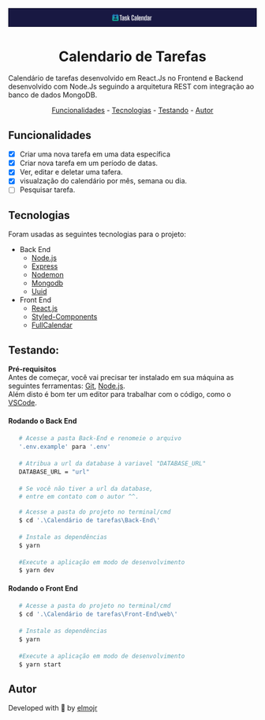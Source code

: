 <img src="./assets/images/header.png">

<h1 align="center"> Calendario de Tarefas </h1>

<p>
   Calendário de tarefas desenvolvido em React.Js no Frontend e Backend desenvolvido com Node.Js seguindo a arquitetura REST com integração ao banco de dados MongoDB.
</P>

<p align="center">
   <a href="#funcionalidades">Funcionalidades</a> -
   <a href="#tecnologias">Tecnologias</a> -
   <a href="#testando">Testando</a> -
   <a href="#autor">Autor</a> 
</p>

## Funcionalidades

- [x] Criar uma nova tarefa em uma data específica
- [x] Criar nova tarefa em um período de datas.
- [x] Ver, editar e deletar uma tafera.
- [x] visualzação do calendário por mês, semana ou dia.
- [ ] Pesquisar tarefa.

## Tecnologias
Foram usadas as seguintes tecnologias para o projeto:

- Back End
   - [Node.js](https://nodejs.org/en/)
   - [Express](https://expressjs.com/pt-br/)
   - [Nodemon](https://nodemon.io/)
   - [Mongodb](https://www.mongodb.com/home)
   - [Uuid](https://www.npmjs.com/package/uuid)
- Front End
   - [React.js](https://pt-br.reactjs.org/)
   - [Styled-Components](https://styled-components.com)
   - [FullCalendar](https://fullcalendar.io/)


## Testando:
**Pré-requisitos** <br>
Antes de começar, você vai precisar ter instalado em sua máquina as seguintes ferramentas: [Git](https://git-scm.com), [Node.js](https://nodejs.org/en/).<br>
Além disto é bom ter um editor para trabalhar com o código, como o [VSCode](https://code.visualstudio.com).

#### Rodando o Back End
```bash
   # Acesse a pasta Back-End e renomeie o arquivo 
   '.env.example' para '.env'

   # Atribua a url da database à variavel "DATABASE_URL"
   DATABASE_URL = "url"

   # Se você não tiver a url da database, 
   # entre em contato com o autor ^^.
```

```bash
   # Acesse a pasta do projeto no terminal/cmd
   $ cd '.\Calendário de tarefas\Back-End\'

   # Instale as dependências
   $ yarn

   #Execute a aplicação em modo de desenvolvimento
   $ yarn dev
```

#### Rodando o Front End
```bash
   # Acesse a pasta do projeto no terminal/cmd
   $ cd '.\Calendário de tarefas\Front-End\web\'

   # Instale as dependências
   $ yarn

   #Execute a aplicação em modo de desenvolvimento
   $ yarn start
```

## Autor

Developed with 💛 by [elmojr](https://elmojr.tech)